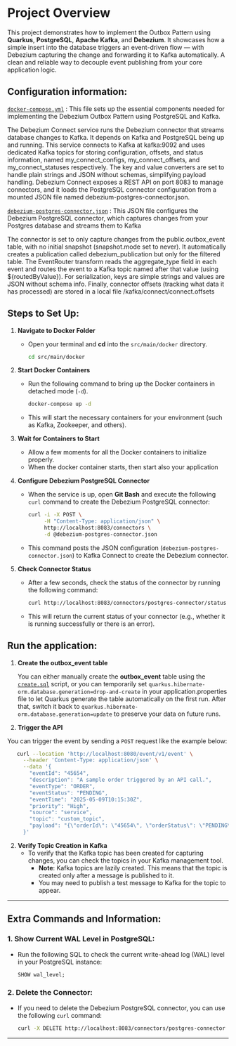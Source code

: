# Project Overview
This project demonstrates how to implement the Outbox Pattern using **Quarkus**, **PostgreSQL**, **Apache Kafka**, and **Debezium**. 
It showcases how a simple insert into the database triggers an event-driven flow — with Debezium capturing the change and forwarding it to Kafka automatically. 
A clean and reliable way to decouple event publishing from your core application logic.

## Configuration information:

[`docker-compose.yml`](./src/main/docker/docker-compose.yml) : This file sets up the essential components needed for
implementing the Debezium Outbox Pattern using PostgreSQL and Kafka.

The Debezium Connect service runs the Debezium connector that streams database changes to Kafka. It depends on Kafka and
PostgreSQL being up and running. This service connects to Kafka at kafka:9092 and uses dedicated Kafka topics for
storing configuration, offsets, and status information, named my_connect_configs, my_connect_offsets, and
my_connect_statuses respectively. The key and value converters are set to handle plain strings and JSON without schemas,
simplifying payload handling. Debezium Connect exposes a REST API on port 8083 to manage connectors, and it loads the
PostgreSQL connector configuration from a mounted JSON file named debezium-postgres-connector.json.

[`debezium-postgres-connector.json`](./src/main/docker/debezium-postgres-connector.json) : This JSON file configures the
Debezium PostgreSQL connector, which captures changes from your Postgres database and streams them to Kafka

The connector is set to only capture changes from the public.outbox_event table, with no initial snapshot (snapshot.mode
set to never). It automatically creates a publication called debezium_publication but only for the filtered table.
The EventRouter transform reads the aggregate_type field in each event and routes the event to a Kafka topic named after
that value (using ${routedByValue}).
For serialization, keys are simple strings and values are JSON without schema info. Finally, connector offsets (tracking
what data it has processed) are stored in a local file /kafka/connect/connect.offsets

## Steps to Set Up:

1. **Navigate to Docker Folder**
    - Open your terminal and **cd** into the `src/main/docker` directory.
      ```bash
      cd src/main/docker
      ```

2. **Start Docker Containers**
    - Run the following command to bring up the Docker containers in detached mode (`-d`).
      ```bash
      docker-compose up -d
      ```
    - This will start the necessary containers for your environment (such as Kafka, Zookeeper, and others).

3. **Wait for Containers to Start**
    - Allow a few moments for all the Docker containers to initialize properly.
    - When the docker container starts, then start also your application

4. **Configure Debezium PostgreSQL Connector**
    - When the service is up, open **Git Bash** and execute the following `curl` command to create the Debezium
      PostgreSQL connector:
      ```bash
      curl -i -X POST \
           -H "Content-Type: application/json" \
           http://localhost:8083/connectors \
           -d @debezium-postgres-connector.json
      ```
    - This command posts the JSON configuration (`debezium-postgres-connector.json`) to Kafka Connect to create the
      Debezium connector.

5. **Check Connector Status**
    - After a few seconds, check the status of the connector by running the following command:
      ```bash
      curl http://localhost:8083/connectors/postgres-connector/status
      ```
    - This will return the current status of your connector (e.g., whether it is running successfully or there is an
      error).

## Run the application:
1. **Create the outbox_event table**

   You can either manually create the **outbox_event** table using the [`create.sql`](./src/main/resources/sql/create.sql) script, or you can temporarily set
   `quarkus.hibernate-orm.database.generation=drop-and-create` in your application.properties file to let Quarkus generate the table automatically on the first run. 
    After that, switch it back to `quarkus.hibernate-orm.database.generation=update` to preserve your data on future runs.

2. **Trigger the API**

You can trigger the event by sending a `POST` request like the example below:
```bash
   curl --location 'http://localhost:8080/event/v1/event' \
     --header 'Content-Type: application/json' \
     --data '{
       "eventId": "45654",
       "description": "A sample order triggered by an API call.",
       "eventType": "ORDER",
       "eventStatus": "PENDING",
       "eventTime": "2025-05-09T10:15:30Z",
       "priority": "High",
       "source": "service",
       "topic": "custom_topic",
       "payload": "{\"orderId\": \"45654\", \"orderStatus\": \"PENDING\"}"
     }'
   ```

2. **Verify Topic Creation in Kafka**
    - To verify that the Kafka topic has been created for capturing changes, you can check the topics in your Kafka
      management tool.
        - **Note**: Kafka topics are lazily created. This means that the topic is created only after a message is
          published to it.
        - You may need to publish a test message to Kafka for the topic to appear.
---

## Extra Commands and Information:

### 1. **Show Current WAL Level in PostgreSQL:**

- Run the following SQL to check the current write-ahead log (WAL) level in your PostgreSQL instance:
  ```sql
  SHOW wal_level;
  ```

### 2. **Delete the Connector:**

- If you need to delete the Debezium PostgreSQL connector, you can use the following `curl` command:
  ```bash
  curl -X DELETE http://localhost:8083/connectors/postgres-connector
  ```

---